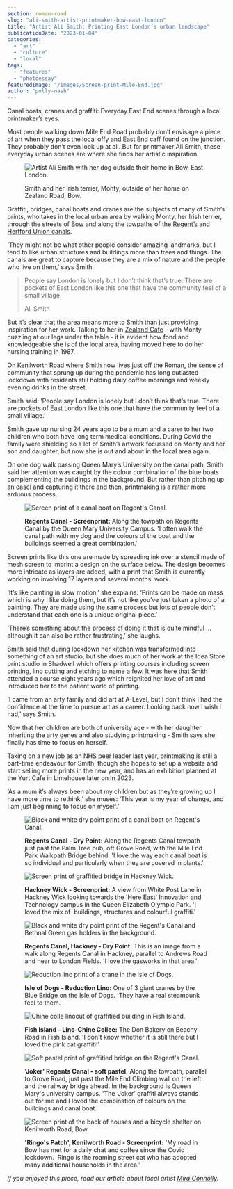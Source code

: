 ```yaml
---
section: roman-road
slug: "ali-smith-artist-printmaker-bow-east-london"
title: "Artist Ali Smith: Printing East London’s urban landscape"
publicationDate: "2023-01-04"
categories: 
  - "art"
  - "culture"
  - "local"
tags: 
  - "features"
  - "photoessay"
featuredImage: "/images/Screen-print-Mile-End.jpg"
author: "polly-nash"
---
```


Canal boats, cranes and graffiti: Everyday East End scenes through a local printmaker’s eyes. 

Most people walking down Mile End Road probably don’t envisage a piece of art when they pass the local offy and East End caff found on the junction. They probably don’t even look up at all. But for printmaker Ali Smith, these everyday urban scenes are where she finds her artistic inspiration. 

<figure>

![Artist Ali Smith with her dog outside their home in Bow, East London.](/images/Ali-Smith-artist-Bow-1024x683.jpg)

<figcaption>

Smith and her Irish terrier, Monty, outside of her home on Zealand Road, Bow.

</figcaption>

</figure>

Graffiti, bridges, canal boats and cranes are the subjects of many of Smith’s prints, who takes in the local urban area by walking Monty, her Irish terrier, through the streets of [Bow](https://romanroadlondon.com/what-is-person-from-bow-called/) and along the towpaths of the [Regent’s](https://romanroadlondon.com/regents-canal-limehouse-basin-dawn-photos/) and [Hertford Union canals](https://romanroadlondon.com/hertford-union-canal-history-victoria-park/). 

‘They might not be what other people consider amazing landmarks, but I tend to like urban structures and buildings more than trees and things. The canals are great to capture because they are a mix of nature and the people who live on them,’ says Smith.  

> People say London is lonely but I don’t think that’s true. There are pockets of East London like this one that have the community feel of a small village.
> 
> Ali Smith

But it’s clear that the area means more to Smith than just providing inspiration for her work. Talking to her in [Zealand Cafe](https://romanroadlondon.com/best-coffee-places/) - with Monty nuzzling at our legs under the table - it is evident how fond and knowledgeable she is of the local area, having moved here to do her nursing training in 1987. 

On Kenilworth Road where Smith now lives just off the Roman, the sense of community that sprung up during the pandemic has long outlasted lockdown with residents still holding daily coffee mornings and weekly evening drinks in the street.

Smith said: ‘People say London is lonely but I don’t think that’s true. There are pockets of East London like this one that have the community feel of a small village.’

Smith gave up nursing 24 years ago to be a mum and a carer to her two children who both have long term medical conditions. During Covid the family were shielding so a lot of Smith’s artwork focussed on Monty and her son and daughter, but now she is out and about in the local area again. 

On one dog walk passing Queen Mary’s University on the canal path, Smith said her attention was caught by the colour combination of the blue boats complementing the buildings in the background. But rather than pitching up an easel and capturing it there and then, printmaking is a rather more arduous process. 

<figure>

![Screen print of a canal boat on Regent's Canal.](/images/Screen-print-Regents-Canal-1024x683.jpg)

<figcaption>

**Regents Canal - Screenprint:** Along the towpath on Regents Canal by the Queen Mary University Campus. 'I often walk the canal path with my dog and the colours of the boat and the buildings seemed a great combination.'

</figcaption>

</figure>

Screen prints like this one are made by spreading ink over a stencil made of mesh screen to imprint a design on the surface below. The design becomes more intricate as layers are added, with a print that Smith is currently working on involving 17 layers and several months’ work. 

‘It’s like painting in slow motion,’ she explains: ‘Prints can be made on mass which is why I like doing them, but it’s not like you’ve just taken a photo of a painting. They are made using the same process but lots of people don’t understand that each one is a unique original piece.’ 

‘There’s something about the process of doing it that is quite mindful … although it can also be rather frustrating,’ she laughs.  

Smith said that during lockdown her kitchen was transformed into something of an art studio, but she does much of her work at the Idea Store print studio in Shadwell which offers printing courses including screen printing, lino cutting and etching to name a few. It was here that Smith attended a course eight years ago which reignited her love of art and introduced her to the patient world of printing. 

‘I came from an arty family and did art at A-Level, but I don’t think I had the confidence at the time to pursue art as a career. Looking back now I wish I had,’ says Smith. 

Now that her children are both of university age - with her daughter inheriting the arty genes and also studying printmaking - Smith says she finally has time to focus on herself. 

Taking on a new job as an NHS peer leader last year, printmaking is still a part-time endeavour for Smith, though she hopes to set up a website and start selling more prints in the new year, and has an exhibition planned at the Yurt Cafe in Limehouse later on in 2023. 

‘As a mum it’s always been about my children but as they’re growing up I have more time to rethink,’ she muses: ‘This year is my year of change, and I am just beginning to focus on myself.’

<figure>

![Black and white dry point print of a canal boat on Regent's Canal.](/images/Drypoint-Regents-Canal-1024x683.jpg)

<figcaption>

**Regents Canal - Dry Point:** Along the Regents Canal towpath just past the Palm Tree pub, off Grove Road, with the Mile End Park Walkpath Bridge behind. 'I love the way each canal boat is so individual and particularly when they are covered in plants.'

</figcaption>

</figure>

<figure>

![Screen print of graffitied bridge in Hackney Wick.](/images/Screen-print-Hackney-Wick-1024x683.jpg)

<figcaption>

**Hackney Wick - Screenprint:** A view from White Post Lane in Hackney Wick looking towards the 'Here East' Innovation and Technology campus in the Queen Elizabeth Olympic Park. 'I loved the mix of  buildings, structures and colourful graffiti.'

</figcaption>

</figure>

<figure>

![Black and white dry point print of the Regent's Canal and Bethnal Green gas holders in the background.](/images/Dry-Point-Regents-Canal-Hackney.jpg)

<figcaption>

**Regents Canal, Hackney - **Dry Point**:** This is an image from a walk along Regents Canal in Hackney, parallel to Andrews Road and near to London Fields. 'I love the gasworks in that area.'

</figcaption>

</figure>

<figure>

![Reduction lino print of a crane in the Isle of Dogs.](/images/Reduction-Lino-Isle-of-Dogs-1.jpg)

<figcaption>

**Isle of Dogs - **Reduction Lino**:** One of 3 giant cranes by the Blue Bridge on the Isle of Dogs. 'They have a real steampunk feel to them.'

</figcaption>

</figure>

<figure>

![Chine colle linocut of graffitied building in Fish Island.](/images/Lino-Chine-Collee-Fish-Island-1024x683.jpg)

<figcaption>

**Fish Island - **Lino-Chine Collee**:** The Don Bakery on Beachy Road in Fish Island. 'I don't know whether it is still there but I loved the pink cat graffiti!'

</figcaption>

</figure>

<figure>

![Soft pastel print of graffitied bridge on the Regent's Canal.](/images/Joker-Regents-Canal-soft-pastel-1024x683.jpg)

<figcaption>

**'Joker' Regents Canal - soft pastel:** Along the towpath, parallel to Grove Road, just past the Mile End Climbing wall on the left and the railway bridge ahead. In the background is Queen Mary's university campus. 'The ‘Joker' graffiti always stands out for me and I loved the combination of colours on the buildings and canal boat.'   


</figcaption>

</figure>

<figure>

![Screen print of the back of houses and a bicycle shelter on Kenilworth Road, Bow.](/images/Screen-print-Ringos-Patch-Kenilworth-Road.jpg)

<figcaption>

**'Ringo's Patch', Kenilworth Road - Screenprint:** 'My road in Bow has met for a daily chat and coffee since the Covid lockdown.  Ringo is the roaming street cat who has adopted many additional households in the area.' 

</figcaption>

</figure>

_If you enjoyed this piece, read our article about local artist_ [_Mira Connolly_](https://romanroadlondon.com/mira-connolly-artist-east-london/)_._ 


